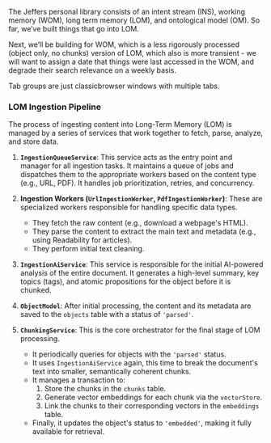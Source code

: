 The Jeffers personal library consists of an intent stream (INS), working memory (WOM), long term memory (LOM), and ontological model (OM). So far, we’ve built things that go into LOM.

Next, we’ll be building for WOM, which is a less rigorously processed (object only, no chunks) version of LOM, which also is more transient - we will want to assign a date that things were last accessed in the WOM, and degrade their search relevance on a weekly basis.

Tab groups are just classicbrowser windows with multiple tabs.

### LOM Ingestion Pipeline

The process of ingesting content into Long-Term Memory (LOM) is managed by a series of services that work together to fetch, parse, analyze, and store data.

1.  **`IngestionQueueService`**: This service acts as the entry point and manager for all ingestion tasks. It maintains a queue of jobs and dispatches them to the appropriate workers based on the content type (e.g., URL, PDF). It handles job prioritization, retries, and concurrency.

2.  **Ingestion Workers (`UrlIngestionWorker`, `PdfIngestionWorker`)**: These are specialized workers responsible for handling specific data types.
    *   They fetch the raw content (e.g., download a webpage's HTML).
    *   They parse the content to extract the main text and metadata (e.g., using Readability for articles).
    *   They perform initial text cleaning.

3.  **`IngestionAiService`**: This service is responsible for the initial AI-powered analysis of the entire document. It generates a high-level summary, key topics (tags), and atomic propositions for the object before it is chunked.

4.  **`ObjectModel`**: After initial processing, the content and its metadata are saved to the `objects` table with a status of `'parsed'`.

5.  **`ChunkingService`**: This is the core orchestrator for the final stage of LOM processing.
    *   It periodically queries for objects with the `'parsed'` status.
    *   It uses `IngestionAiService` again, this time to break the document's text into smaller, semantically coherent chunks.
    *   It manages a transaction to:
        1.  Store the chunks in the `chunks` table.
        2.  Generate vector embeddings for each chunk via the `vectorStore`.
        3.  Link the chunks to their corresponding vectors in the `embeddings` table.
    *   Finally, it updates the object's status to `'embedded'`, making it fully available for retrieval.